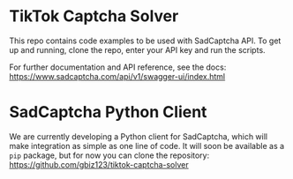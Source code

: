 # TikTok Captcha Solver
This repo contains code examples to be used with SadCaptcha API.
To get up and running, clone the repo, enter your API key and run the scripts.

For further documentation and API reference, see the docs: https://www.sadcaptcha.com/api/v1/swagger-ui/index.html


# SadCaptcha Python Client
We are currently developing a Python client for SadCaptcha, which will make integration as simple as one line of code.
It will soon be available as a `pip` package, but for now you can clone the repository: https://github.com/gbiz123/tiktok-captcha-solver
